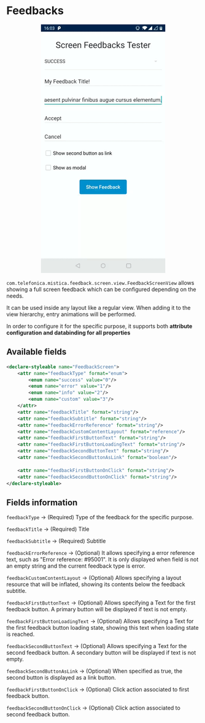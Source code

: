 # Feedbacks

<p align="center">
    <img src="../../../../../../../../../doc/images/screen_feedbacks/feedbacks.gif">
</p>

`com.telefonica.mistica.feedback.screen.view.FeedbackScreenView` allows showing a full screen feedback which can be configured depending on the needs.

It can be used inside any layout like a regular view. When adding it to the view hierarchy, entry animations will be performed.

In order to configure it for the specific purpose, it supports both **attribute configuration and databinding for all properties**

## Available fields

```xml
<declare-styleable name="FeedbackScreen">
    <attr name="feedbackType" format="enum">
        <enum name="success" value="0"/>
        <enum name="error" value="1"/>
		<enum name="info" value="2"/>
		<enum name="custom" value="3"/>
    </attr>
    <attr name="feedbackTitle" format="string"/>
    <attr name="feedbackSubtitle" format="string"/>
    <attr name="feedbackErrorReference" format="string"/>
    <attr name="feedbackCustomContentLayout" format="reference"/>
    <attr name="feedbackFirstButtonText" format="string"/>
	<attr name="feedbackFirstButtonLoadingText" format="string"/>
    <attr name="feedbackSecondButtonText" format="string"/>
    <attr name="feedbackSecondButtonAsLink" format="boolean"/>

    <attr name="feedbackFirstButtonOnClick" format="string"/>
    <attr name="feedbackSecondButtonOnClick" format="string"/>
</declare-styleable>
```
## Fields information

`feedbackType` -> (Required) Type of the feedback for the specific purpose.

`feedbackTitle` -> (Required) Title

`feedbackSubtitle` -> (Required) Subtitle

`feedbackErrorReference` -> (Optional) It allows specifying a error reference text, such as "Error reference: #95001". It is only displayed when field is not an empty string and the current feedback type is error.

`feedbackCustomContentLayout` -> (Optional) Allows specifying a layout resource that will be inflated, showing its contents below the feedback subtitle.

`feedbackFirstButtonText` -> (Optional) Allows specifying a Text for the first feedback button. A primary button will be displayed if text is not empty.

`feedbackFirstButtonLoadingText` -> (Optional) Allows specifying a Text for the first feedback button loading state, showing this text when loading state is reached.

`feedbackSecondButtonText` -> (Optional) Allows specifying a Text for the second feedback button. A secondary button will be displayed if text is not empty.

`feedbackSecondButtonAsLink` -> (Optional) When specified as true, the second button is displayed as a link button.

`feedbackFirstButtonOnClick` -> (Optional) Click action associated to first feedback button.

`feedbackSecondButtonOnClick` -> (Optional) Click action associated to second feedback button.
